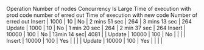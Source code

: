 Operation	Number of nodes	Concurrency	Is Large	Time of execution with prod code	number of erred out	Time of execution with new code	Number of erred out
Insert | 1000 | 10 | No | 2 mins 51 sec | 264 | 3 mins 13 sec | 264 Update | 1000 | 10 | No | 1 min 20 sec | 264 | 2 min 37 sec | 264 Insert | 10000 | 100 | No | 13min 14 sec| 4081 | | Update | 10000 | 100 | No | | | | Insert | 10000 | 100 | Yes | | | | Update | 10000 | 100 | Yes | | | |